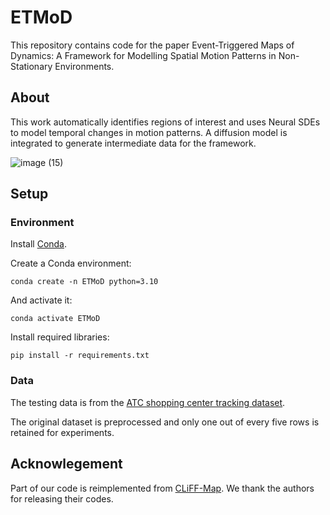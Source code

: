 # ETMoD

This repository contains code for the paper Event-Triggered Maps of Dynamics: A Framework for Modelling Spatial Motion Patterns in Non-Stationary Environments.

## About

This work automatically identifies regions of interest and uses Neural SDEs to model temporal changes in motion patterns. A diffusion model is integrated to generate intermediate data for the framework. 

![image (15)](https://github.com/user-attachments/assets/7877d782-c7a9-41d4-b59f-4630d538435f)

## Setup

### Environment

Install [Conda](https://conda.io/projects/conda/en/latest/user-guide/install/index.html). 

Create a Conda environment:

```
conda create -n ETMoD python=3.10
```

And activate it:

```
conda activate ETMoD
```

Install required libraries:

```
pip install -r requirements.txt
```

### Data

The testing data is from the [ATC shopping center tracking dataset](https://dil.atr.jp/crest2010_HRI/ATC_dataset/).

The original dataset is preprocessed and only one out of every five rows is retained for experiments.

## Acknowlegement
Part of our code is reimplemented from [CLiFF-Map](https://github.com/tkucner/CLiFF-map-matlab). We thank the authors for releasing their codes.
